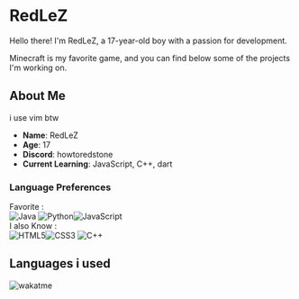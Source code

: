 # RedLeZ

Hello there! I'm RedLeZ, a 17-year-old boy with a passion for development.

Minecraft is my favorite game, and you can find below some of the projects I'm working on.

## About Me

i use vim btw

- **Name**: RedLeZ
- **Age**: 17
- **Discord**: howtoredstone
- **Current Learning**: JavaScript, C++, dart



### Language Preferences
Favorite :<br/>
![Java](https://img.shields.io/badge/Java-007396?style=for-the-badge&logo=java&logoColor=white)
  ![Python](https://img.shields.io/badge/Python-3776AB?style=for-the-badge&logo=python&logoColor=white)![JavaScript](https://img.shields.io/badge/JavaScript-F7DF1E?style=for-the-badge&logo=javascript&logoColor=black)<br/>
I also Know :<br/>
  ![HTML5](https://img.shields.io/badge/HTML5-E34F26?style=for-the-badge&logo=html5&logoColor=white)![CSS3](https://img.shields.io/badge/CSS3-1572B6?style=for-the-badge&logo=css3&logoColor=white) ![C++](https://img.shields.io/badge/C++-00599C?style=for-the-badge&logo=c%2B%2B&logoColor=white)
## Languages i used
![wakatme](https://wakatime.com/share/@howtoredstone/c09464e1-cefa-44c8-9601-88dc932191e8.png)
